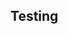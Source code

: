 <!-- Bitte Unterkapitel mit ### fortführen damit das Dokument nach dem Merge dann bereits sauber gegliedert ist -->
## Testing